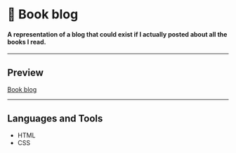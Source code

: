 # 📕 Book blog
#### A representation of a blog that could exist if I actually posted about all the books I read.

___

## Preview
[Book blog](https://galiiaaau.github.io/Galiiaaau.github.io-Galiia-s-blog/)
___

## Languages and Tools
* HTML
* CSS